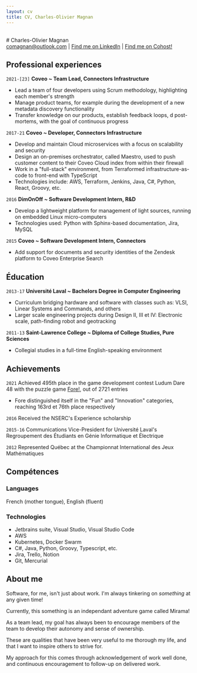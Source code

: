 ```yaml
---
layout: cv
title: CV, Charles-Olivier Magnan
---
```

<br>
# Charles-Olivier Magnan

<div id="webaddress">
<a href="comagnan@outlook.com">comagnan@outlook.com</a>
| <a href="https://ca.linkedin.com/in/charles-olivier-magnan-b89a6183">Find me on LinkedIn</a>
| <a href="https://cohost.org/TheBlondeBass">Find me on Cohost!</a>
</div>

## Professional experiences

`2021-[23]`
__Coveo ~ Team Lead, Connectors Infrastructure__

- Lead a team of four developers using Scrum methodology, highlighting each member's strength
- Manage product teams, for example during the development of a new metadata discovery functionality
- Transfer knowledge on our products, establish feedback loops, d post-mortems, with the goal of continuous progress

`2017-21`
__Coveo ~ Developer, Connectors Infrastructure__

- Develop and maintain Cloud microservices with a focus on scalability and security
- Design an on-premises orchestrator, called Maestro, used to push customer content to their Coveo Cloud index from within their firewall
- Work in a "full-stack" environment, from Terraformed infrastructure-as-code to front-end with TypeScript
- Technologies include: AWS, Terraform, Jenkins, Java, C#, Python, React, Groovy, etc.

`2016`
__DimOnOff ~ Software Development Intern, R&D__

- Develop a lightweight platform for management of light sources, running on embedded Linux micro-computers
- Technologies used: Python with Sphinx-based documentation, Jira, MySQL

`2015`
__Coveo ~ Software Development Intern, Connectors__

- Add support for documents and security identities of the Zendesk platform to Coveo Enterprise Search

## Éducation

`2013-17`
__Université Laval ~ Bachelors Degree in Computer Engineering__

- Curriculum bridging hardware and software with classes such as: VLSI, Linear Systems and Commands, and others
- Larger scale engineering projects during Design II, III et IV: Electronic scale, path-finding robot and geotracking

`2011-13`
__Saint-Lawrence College ~ Diploma of College Studies, Pure Sciences__

- Collegial studies in a full-time English-speaking environment

## Achievements

`2021`
Achieved 495th place in the game development contest Ludum Dare 48 with the puzzle game [Fore!](https://ldjam.com/events/ludum-dare/48/fore), out of 2721 entries
- Fore distinguished itself in the "Fun" and "Innovation" categories, reaching 163rd et 76th place respectively

`2016`
Received the NSERC's Experience scholarship

`2015-16`
Communications Vice-President for Université Laval's Regroupement des Étudiants en Génie Informatique et Électrique

`2012`
Represented Québec at the Championnat International des Jeux Mathématiques

## Compétences

### Languages

French (mother tongue), English (fluent)

### Technologies

- Jetbrains suite, Visual Studio, Visual Studio Code
- AWS
- Kubernetes, Docker Swarm
- C#, Java, Python, Groovy, Typescript, etc.
- Jira, Trello, Notion
- Git, Mercurial

## About me

Software, for me, isn't just about work. I'm always tinkering on *something* at any given time!

Currently, this something is an independant adventure game called Mirama!

As a team lead, my goal has always been to encourage members of the team to develop their autonomy and sense of ownership.

These are qualities that have been very useful to me thorough my life, and that I want to inspire others to strive for.

My approach for this comes through acknowledgement of work well done, and continuous encouragement to follow-up on delivered work.

<!-- ### Footer

Last updated: July 2023 -->


